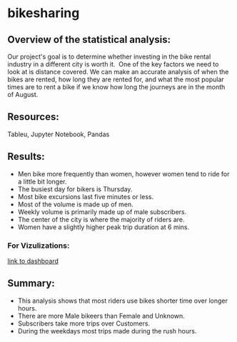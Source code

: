 # bikesharing

## Overview of the statistical analysis:

Our project's goal is to determine whether investing in the bike rental industry in a different city is worth it.  One of the key factors we need to look at is distance covered. We can make an accurate analysis of when the bikes are rented, how long they are rented for, and what the most popular times are to rent a bike if we know how long the journeys are in the month of August. 

## Resources:
Tableu, Jupyter Notebook, Pandas

## Results:

  - Men bike more frequently than women, however women tend to ride for a little bit longer.
  - The busiest day for bikers is Thursday.
  - Most bike excursions last five minutes or less.
  - Most of the volume is made up of men.
  - Weekly volume is primarily made up of male subscribers.
  - The center of the city is where the majority of riders are.
  - Women have a slightly higher peak trip duration at 6 mins. 
  
 ### For Vizulizations:

[link to dashboard](https://public.tableau.com/app/profile/waltermarikwa/viz/BikesharingChallenge_16563610952530/)

## Summary:

  - This analysis shows that most riders use bikes shorter time over longer hours.
  - There are more Male bikeers than Female and Unknown.
  - Subscribers take more trips over Customers.
  - During the weekdays most trips made during the rush hours.



